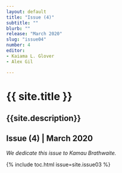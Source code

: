 ```yaml
---
layout: default
title: "Issue (4)"
subtitle: ""
blurb: ""
release: "March 2020"
slug: "issue04"
number: 4
editor: 
- Kaiama L. Glover
- Alex Gil

---
```


<h1 class="journal-title">{{ site.title }}</h1>
<h2 class="tagline">{{site.description}}</h2>


## Issue (4) | March 2020

<p><em>We dedicate this issue to Kamau Brathwaite.</em></p>

{% include toc.html issue=site.issue03 %}